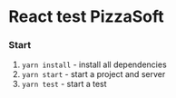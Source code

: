 # React test PizzaSoft

### Start

1. `yarn install` - install all dependencies
2. `yarn start` - start a project and server
3. `yarn test` - start a test
